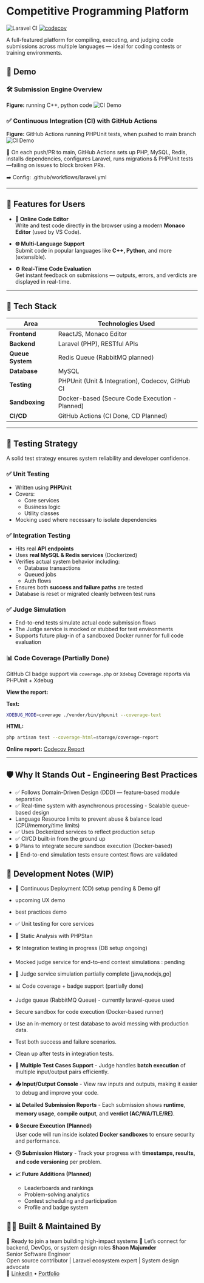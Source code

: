 # Competitive Programming Platform

![Laravel CI](https://github.com/ShaonMajumder/competitive-programming-platform/actions/workflows/laravel.yml/badge.svg)
[![codecov](https://codecov.io/gh/ShaonMajumder/competitive-programming-platform/branch/main/graph/badge.svg)](https://codecov.io/gh/ShaonMajumder/competitive-programming-platform)

A full-featured platform for compiling, executing, and judging code submissions across multiple languages — ideal for coding contests or training environments.

## 🚀 Demo

### 🛠️ Submission Engine Overview

**Figure:** running C++, python code
![CI Demo](screenshots/cp_2025-05-19%2012-25-57.gif)

### ✅ Continuous Integration (CI) with GitHub Actions

**Figure:** GitHub Actions running PHPUnit tests, when pushed to main branch
![CI Demo](screenshots/ci_2025-05-19%2012-25-57.gif)

🔄 On each push/PR to main, GitHub Actions sets up PHP, MySQL, Redis, installs dependencies, configures Laravel, runs migrations & PHPUnit tests—failing on issues to block broken PRs.

➡️ Config: .github/workflows/laravel.yml

---

## 🎯 Features for Users

-   **📝 Online Code Editor**  
    Write and test code directly in the browser using a modern **Monaco Editor** (used by VS Code).

-   **🌐 Multi-Language Support**  
    Submit code in popular languages like **C++, Python**, and more (extensible).

-   **⚙️ Real-Time Code Evaluation**  
    Get instant feedback on submissions — outputs, errors, and verdicts are displayed in real-time.

---

## 🧰 Tech Stack

| Area             | Technologies Used                                |
| ---------------- | ------------------------------------------------ |
| **Frontend**     | ReactJS, Monaco Editor                           |
| **Backend**      | Laravel (PHP), RESTful APIs                      |
| **Queue System** | Redis Queue (RabbitMQ planned)                   |
| **Database**     | MySQL                                            |
| **Testing**      | PHPUnit (Unit & Integration), Codecov, GitHub CI |
| **Sandboxing**   | Docker-based (Secure Code Execution - Planned)   |
| **CI/CD**        | GitHub Actions (CI Done, CD Planned)             |

---

## 🧪 Testing Strategy

A solid test strategy ensures system reliability and developer confidence.

### ✅ Unit Testing

-   Written using **PHPUnit**
-   Covers:
    -   Core services
    -   Business logic
    -   Utility classes
-   Mocking used where necessary to isolate dependencies

### ✅ Integration Testing

-   Hits real **API endpoints**
-   Uses **real MySQL & Redis services** (Dockerized)
-   Verifies actual system behavior including:
    -   Database transactions
    -   Queued jobs
    -   Auth flows
-   Ensures both **success and failure paths** are tested
-   Database is reset or migrated cleanly between test runs

### ✅ Judge Simulation

-   End-to-end tests simulate actual code submission flows
-   The Judge service is mocked or stubbed for test environments
-   Supports future plug-in of a sandboxed Docker runner for full code evaluation

### 📊 Code Coverage (Partially Done)

GitHub CI badge support via `coverage.php` or `Xdebug`
Coverage reports via PHPUnit + Xdebug

**View the report:**

**Text:**

```bash
XDEBUG_MODE=coverage ./vendor/bin/phpunit --coverage-text
```

**HTML:**

```bash
php artisan test --coverage-html=storage/coverage-report
```

**Online report:** [Codecov Report](https://app.codecov.io/gh/ShaonMajumder/competitive-programming-platform)

---

## 🛡️ Why It Stands Out - Engineering Best Practices

-   ✅ Follows Domain-Driven Design (DDD) — feature-based module separation
-   ✅ Real-time system with asynchronous processing - Scalable queue-based design
-   Language Resource limits to prevent abuse & balance load (CPU/memory/time limits)
-   ✅ Uses Dockerized services to reflect production setup
-   ✅ CI/CD built-in from the ground up
-   🔒 Plans to integrate secure sandbox execution (Docker-based)
-   🧪 End-to-end simulation tests ensure contest flows are validated

## 🧠 Development Notes (WIP)

-   🚧 Continuous Deployment (CD) setup pending & Demo gif
-   upcoming UX demo
-   best practices demo
-   ✅ Unit testing for core services
-   🧹 Static Analysis with PHPStan
-   🛠️ Integration testing in progress (DB setup ongoing)
-   Mocked judge service for end-to-end contest simulations : pending
-   🔄 Judge service simulation partially complete [java,nodejs,go]
-   📊 Code coverage + badge support (partially done)
-   Judge queue (RabbitMQ Queue) - currently laravel-queue used
-   Secure sandbox for code execution (Docker-based runner)
-   Use an in-memory or test database to avoid messing with production data.
-   Test both success and failure scenarios.
-   Clean up after tests in integration tests.
-   **🔁 Multiple Test Cases Support** - Judge handles **batch execution** of multiple input/output pairs efficiently.
-   **📥 Input/Output Console** - View raw inputs and outputs, making it easier to debug and improve your code.
-   **📊 Detailed Submission Reports** - Each submission shows **runtime**, **memory usage**, **compile output**, and **verdict (AC/WA/TLE/RE)**.
-   **🔒 Secure Execution (Planned)**  
    User code will run inside isolated **Docker sandboxes** to ensure security and performance.
-   **🕓 Submission History** - Track your progress with **timestamps, results, and code versioning** per problem.

-   **📈 Future Additions (Planned)**
    -   Leaderboards and rankings
    -   Problem-solving analytics
    -   Contest scheduling and participation
    -   Profile and badge system

## 👨‍💻 Built & Maintained By

👔 Ready to join a team building high-impact systems
📨 Let’s connect for backend, DevOps, or system design roles
**Shaon Majumder**  
Senior Software Engineer  
Open source contributor | Laravel ecosystem expert | System design advocate  
🔗 [LinkedIn](https://linkedin.com/in/shaonmajumder) • [Portfolio](https://github.com/ShaonMajumder)
